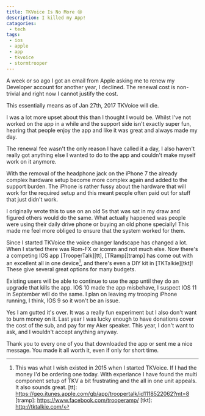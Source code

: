 ```yaml
---
title: TKVoice Is No More 😢
description: I killed my App!
catagories:
 - tech
tags:
 - ios
 - apple
 - app
 - tkvoice
 - stormtrooper
---
```

A week or so ago I got an email from Apple asking me to renew my Developer account for another year, I declined.  The renewal cost is non-trivial and right now I cannot justify the cost.

This essentially means as of Jan 27th, 2017 TKVoice will die.

<!-- more -->

I was a lot more upset about this than I thought I would be.  Whilst I've not worked on the app in a while and the support side isn't exactly super fun, hearing that people enjoy the app and like it was great and always made my day.

The renewal fee wasn't the only reason I have called it a day, I also haven't really got anything else I wanted to do to the app and couldn't make myself work on it anymore.

With the removal of the headphone jack on the iPhone 7 the already complex hardware setup become more complex again and added to the support burden.  The iPhone is rather fussy about the hardware that will work for the required setup and this meant people often paid out for stuff that just didn't work.

I originally wrote this to use on an old 5s that was sat in my draw and figured others would do the same.  What actually happened was people were using their daily drive phone or buying an old phone specially!  This made me feel more obliged to ensure that the system worked for them.

Since I started TKVoice the voice changer landscape has changed a lot.  When I started there was Rom-FX or icomm and not much else.  Now there's a competing IOS app [TrooperTalk][tt], [TRamp][tramp] has come out with an excellent all in one device[^endtkv1], and there's even a DIY kit in [TKTalkie][tkt]!  These give several great options for many budgets.

Existing users will be able to continue to use the app until they do an upgrade that kills the app.  IOS 10 made the app misbehave, I suspect IOS 11 in September will do the same.  I plan on leaving my trooping iPhone running, I think, IOS 9 so it won't be an issue.

Yes I am gutted it's over. It was a really fun experiment but I also don't want to burn money on it.  Last year I was lucky enough to have donations cover the cost of the sub, and pay for my Aker speaker.  This year, I don't want to ask, and I wouldn't accept anything anyway.

Thank you to every one of you that downloaded the app or sent me a nice message. You made it all worth it, even if only for short time.

[^endtkv1]: This was what I wish existed in 2015 when I started TKVoice. If I had the money I'd be ordering one today.  With experiance I have found the multi component setup of TKV a bit frustrating and the all in one unit appeals.  It also sounds great.
[tt]: https://geo.itunes.apple.com/gb/app/troopertalk/id1118522062?mt=8
[tramp]: https://www.facebook.com/trooperamp/
[tkt]: http://tktalkie.com/
